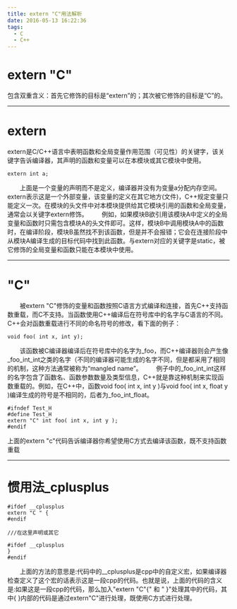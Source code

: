 ```yaml
---
title: extern "C"用法解析
date: 2016-05-13 16:22:36
tags:
  - C
  - C++
---
```


# extern "C"
包含双重含义：首先它修饰的目标是“extern”的；其次被它修饰的目标是“C”的。

---
# extern

extern是C/C++语言中表明函数和全局变量作用范围（可见性）的关键字，该关键字告诉编译器，其声明的函数和变量可以在本模块或其它模块中使用。
```
extern int a;
```
　　上面是一个变量的声明而不是定义，编译器并没有为变量a分配内存空间。extern表示这是一个外部变量，该变量的定义在其它地方(文件)，C++规定变量只能定义一次。在模块的头文件中对本模块提供给其它模块引用的函数和全局变量，通常会以关键字extern修饰。
　　例如，如果模块B欲引用该模块A中定义的全局变量和函数时只需包含模块A的头文件即可。这样，模块B中调用模块A中的函数时，在编译阶段，模块B虽然找不到该函数，但是并不会报错；它会在连接阶段中从模块A编译生成的目标代码中找到此函数。与extern对应的关键字是static，被它修饰的全局变量和函数只能在本模块中使用。

<!--more-->

---

# "C"
　　被extern "C"修饰的变量和函数按照C语言方式编译和连接，首先C++支持函数重载，而C不支持。当函数使用C++编译后在符号库中的名字与C语言的不同。C++会对函数重载进行不同的命名符号的修改，看下面的例子：
```
void foo( int x, int y);
```
　　该函数被C编译器编译后在符号库中的名字为_foo，而C++编译器则会产生像_foo_int_int之类的名字（不同的编译器可能生成的名字不同，但是都采用了相同的机制，这种方法通常被称为“mangled name”。
　　例子中的_foo_int_int这样的名字包含了函数名、函数参数数量及类型信息，C++就是靠这种机制来实现函数重载的。例如，在C++中，函数void foo( int x, int y )与void foo( int x, float y )编译生成的符号是不相同的，后者为_foo_int_float。
```
#ifndef Test_H
#define Test_H
extern "C" int foo( int x, int y );
#endif
```
上面的extern "c"代码告诉编译器你希望使用C方式去编译该函数，既不支持函数重载

---

# 惯用法_cplusplus

```
#ifdef __cplusplus
extern "C " {
#endif

///在这里声明或其它

#ifdef __cplusplus
}
#endif
```
　　上面的方法的意思是:代码中的__cplusplus是cpp中的自定义宏，如果编译器检查定义了这个宏的话表示这是一段cpp的代码。也就是说，上面的代码的含义是:如果这是一段cpp的代码，那么加入"extern "C"{" 和 " }"处理其中的代码，其中{ }内部的代码是通过extern"C"进行处理，既使用C方式进行处理。
